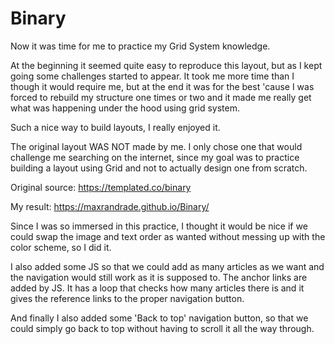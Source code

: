 # Binary

Now it was time for me to practice my Grid System knowledge.

At the beginning it seemed quite easy to reproduce this layout, but as I kept going some challenges started to appear. It took me more time than I though it would require me, but at the end it was for the best 'cause I was forced to rebuild my structure one times or two and it made me really get what was happening under the hood using grid system.

Such a nice way to build layouts, I really enjoyed it.

The original layout WAS NOT made by me. I only chose one that would challenge me searching on the internet, since my goal was to practice building a layout using Grid and not to actually design one from scratch.

Original source: https://templated.co/binary

My result: https://maxrandrade.github.io/Binary/

Since I was so immersed in this practice, I thought it would be nice if we could swap the image and text order as wanted without messing up with the color scheme, so I did it.

I also added some JS so that we could add as many articles as we want and the navigation would still work as it is supposed to. The anchor links are added by JS. It has a loop that checks how many articles there is and it gives the reference links to the proper navigation button.

And finally I also added some 'Back to top' navigation button, so that we could simply go back to top without having to scroll it all the way through.
